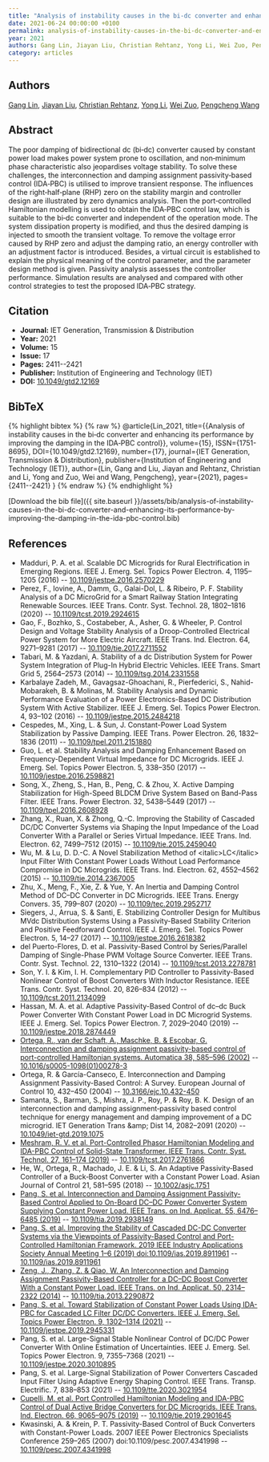 ```yaml
---
title: "Analysis of instability causes in the bi‐dc converter and enhancing its performance by improving the damping in the IDA‐PBC control"
date: 2021-06-24 00:00:00 +0100
permalink: analysis-of-instability-causes-in-the-bi-dc-converter-and-enhancing-its-performance-by-improving-the-damping-in-the-ida-pbc-control
year: 2021
authors: Gang Lin, Jiayan Liu, Christian Rehtanz, Yong Li, Wei Zuo, Pengcheng Wang
category: articles
---
```

 
## Authors
[Gang Lin](authors/gang-lin), [Jiayan Liu](authors/jiayan-liu), [Christian Rehtanz](authors/christian-rehtanz), [Yong Li](authors/yong-li), [Wei Zuo](authors/wei-zuo), [Pengcheng Wang](authors/pengcheng-wang)
 
## Abstract
The poor damping of bidirectional dc (bi‐dc) converter caused by constant power load makes power system prone to oscillation, and non‐minimum phase characteristic also jeopardises voltage stability. To solve these challenges, the interconnection and damping assignment passivity‐based control (IDA‐PBC) is utilised to improve transient response. The influences of the right‐half‐plane (RHP) zero on the stability margin and controller design are illustrated by zero dynamics analysis. Then the port‐controlled Hamiltonian modelling is used to obtain the IDA‐PBC control law, which is suitable to the bi‐dc converter and independent of the operation mode. The system dissipation property is modified, and thus the desired damping is injected to smooth the transient voltage. To remove the voltage error caused by RHP zero and adjust the damping ratio, an energy controller with an adjustment factor is introduced. Besides, a virtual circuit is established to explain the physical meaning of the control parameter, and the parameter design method is given. Passivity analysis assesses the controller performance. Simulation results are analysed and compared with other control strategies to test the proposed IDA‐PBC strategy.
 
## Citation
- **Journal:** IET Generation, Transmission &amp; Distribution
- **Year:** 2021
- **Volume:** 15
- **Issue:** 17
- **Pages:** 2411--2421
- **Publisher:** Institution of Engineering and Technology (IET)
- **DOI:** [10.1049/gtd2.12169](https://doi.org/10.1049/gtd2.12169)
 
## BibTeX
{% highlight bibtex %}
{% raw %}
@article{Lin_2021,
  title={{Analysis of instability causes in the bi‐dc converter and enhancing its performance by improving the damping in the IDA‐PBC control}},
  volume={15},
  ISSN={1751-8695},
  DOI={10.1049/gtd2.12169},
  number={17},
  journal={IET Generation, Transmission &amp; Distribution},
  publisher={Institution of Engineering and Technology (IET)},
  author={Lin, Gang and Liu, Jiayan and Rehtanz, Christian and Li, Yong and Zuo, Wei and Wang, Pengcheng},
  year={2021},
  pages={2411--2421}
}
{% endraw %}
{% endhighlight %}
 
[Download the bib file]({{ site.baseurl }}/assets/bib/analysis-of-instability-causes-in-the-bi-dc-converter-and-enhancing-its-performance-by-improving-the-damping-in-the-ida-pbc-control.bib)
 
## References
- Madduri, P. A. et al. Scalable DC Microgrids for Rural Electrification in Emerging Regions. IEEE J. Emerg. Sel. Topics Power Electron. 4, 1195–1205 (2016) -- [10.1109/jestpe.2016.2570229](https://doi.org/10.1109/jestpe.2016.2570229)
- Perez, F., Iovine, A., Damm, G., Galai-Dol, L. & Ribeiro, P. F. Stability Analysis of a DC MicroGrid for a Smart Railway Station Integrating Renewable Sources. IEEE Trans. Contr. Syst. Technol. 28, 1802–1816 (2020) -- [10.1109/tcst.2019.2924615](https://doi.org/10.1109/tcst.2019.2924615)
- Gao, F., Bozhko, S., Costabeber, A., Asher, G. & Wheeler, P. Control Design and Voltage Stability Analysis of a Droop-Controlled Electrical Power System for More Electric Aircraft. IEEE Trans. Ind. Electron. 64, 9271–9281 (2017) -- [10.1109/tie.2017.2711552](https://doi.org/10.1109/tie.2017.2711552)
- Tabari, M. & Yazdani, A. Stability of a dc Distribution System for Power System Integration of Plug-In Hybrid Electric Vehicles. IEEE Trans. Smart Grid 5, 2564–2573 (2014) -- [10.1109/tsg.2014.2331558](https://doi.org/10.1109/tsg.2014.2331558)
- Karbalaye Zadeh, M., Gavagsaz-Ghoachani, R., Pierfederici, S., Nahid-Mobarakeh, B. & Molinas, M. Stability Analysis and Dynamic Performance Evaluation of a Power Electronics-Based DC Distribution System With Active Stabilizer. IEEE J. Emerg. Sel. Topics Power Electron. 4, 93–102 (2016) -- [10.1109/jestpe.2015.2484218](https://doi.org/10.1109/jestpe.2015.2484218)
- Cespedes, M., Xing, L. & Sun, J. Constant-Power Load System Stabilization by Passive Damping. IEEE Trans. Power Electron. 26, 1832–1836 (2011) -- [10.1109/tpel.2011.2151880](https://doi.org/10.1109/tpel.2011.2151880)
- Guo, L. et al. Stability Analysis and Damping Enhancement Based on Frequency-Dependent Virtual Impedance for DC Microgrids. IEEE J. Emerg. Sel. Topics Power Electron. 5, 338–350 (2017) -- [10.1109/jestpe.2016.2598821](https://doi.org/10.1109/jestpe.2016.2598821)
- Song, X., Zheng, S., Han, B., Peng, C. & Zhou, X. Active Damping Stabilization for High-Speed BLDCM Drive System Based on Band-Pass Filter. IEEE Trans. Power Electron. 32, 5438–5449 (2017) -- [10.1109/tpel.2016.2608928](https://doi.org/10.1109/tpel.2016.2608928)
- Zhang, X., Ruan, X. & Zhong, Q.-C. Improving the Stability of Cascaded DC/DC Converter Systems via Shaping the Input Impedance of the Load Converter With a Parallel or Series Virtual Impedance. IEEE Trans. Ind. Electron. 62, 7499–7512 (2015) -- [10.1109/tie.2015.2459040](https://doi.org/10.1109/tie.2015.2459040)
- Wu, M. & Lu, D. D.-C. A Novel Stabilization Method of &lt;italic&gt;LC&lt;/italic&gt; Input Filter With Constant Power Loads Without Load Performance Compromise in DC Microgrids. IEEE Trans. Ind. Electron. 62, 4552–4562 (2015) -- [10.1109/tie.2014.2367005](https://doi.org/10.1109/tie.2014.2367005)
- Zhu, X., Meng, F., Xie, Z. & Yue, Y. An Inertia and Damping Control Method of DC–DC Converter in DC Microgrids. IEEE Trans. Energy Convers. 35, 799–807 (2020) -- [10.1109/tec.2019.2952717](https://doi.org/10.1109/tec.2019.2952717)
- Siegers, J., Arrua, S. & Santi, E. Stabilizing Controller Design for Multibus MVdc Distribution Systems Using a Passivity-Based Stability Criterion and Positive Feedforward Control. IEEE J. Emerg. Sel. Topics Power Electron. 5, 14–27 (2017) -- [10.1109/jestpe.2016.2618382](https://doi.org/10.1109/jestpe.2016.2618382)
- del Puerto-Flores, D. et al. Passivity-Based Control by Series/Parallel Damping of Single-Phase PWM Voltage Source Converter. IEEE Trans. Contr. Syst. Technol. 22, 1310–1322 (2014) -- [10.1109/tcst.2013.2278781](https://doi.org/10.1109/tcst.2013.2278781)
- Son, Y. I. & Kim, I. H. Complementary PID Controller to Passivity-Based Nonlinear Control of Boost Converters With Inductor Resistance. IEEE Trans. Contr. Syst. Technol. 20, 826–834 (2012) -- [10.1109/tcst.2011.2134099](https://doi.org/10.1109/tcst.2011.2134099)
- Hassan, M. A. et al. Adaptive Passivity-Based Control of dc–dc Buck Power Converter With Constant Power Load in DC Microgrid Systems. IEEE J. Emerg. Sel. Topics Power Electron. 7, 2029–2040 (2019) -- [10.1109/jestpe.2018.2874449](https://doi.org/10.1109/jestpe.2018.2874449)
- [Ortega, R., van der Schaft, A., Maschke, B. & Escobar, G. Interconnection and damping assignment passivity-based control of port-controlled Hamiltonian systems. Automatica 38, 585–596 (2002)](interconnection-and-damping-assignment-passivity-based-control-of-port-controlled-hamiltonian-systems) -- [10.1016/s0005-1098(01)00278-3](https://doi.org/10.1016/s0005-1098(01)00278-3)
- Ortega, R. & García-Canseco, E. Interconnection and Damping Assignment Passivity-Based Control: A Survey. European Journal of Control 10, 432–450 (2004) -- [10.3166/ejc.10.432-450](https://doi.org/10.3166/ejc.10.432-450)
- Samanta, S., Barman, S., Mishra, J. P., Roy, P. & Roy, B. K. Design of an interconnection and damping assignment‐passivity based control technique for energy management and damping improvement of a DC microgrid. IET Generation Trans &amp;amp; Dist 14, 2082–2091 (2020) -- [10.1049/iet-gtd.2019.1075](https://doi.org/10.1049/iet-gtd.2019.1075)
- [Meshram, R. V. et al. Port-Controlled Phasor Hamiltonian Modeling and IDA-PBC Control of Solid-State Transformer. IEEE Trans. Contr. Syst. Technol. 27, 161–174 (2019)](port-controlled-phasor-hamiltonian-modeling-and-ida-pbc-control-of-solid-state-transformer) -- [10.1109/tcst.2017.2761866](https://doi.org/10.1109/tcst.2017.2761866)
- He, W., Ortega, R., Machado, J. E. & Li, S. An Adaptive Passivity‐Based Controller of a Buck‐Boost Converter with a Constant Power Load. Asian Journal of Control 21, 581–595 (2018) -- [10.1002/asjc.1751](https://doi.org/10.1002/asjc.1751)
- [Pang, S. et al. Interconnection and Damping Assignment Passivity-Based Control Applied to On-Board DC–DC Power Converter System Supplying Constant Power Load. IEEE Trans. on Ind. Applicat. 55, 6476–6485 (2019)](interconnection-and-damping-assignment-passivity-based-control-applied-to-on-board-dc-dc-power-converter-system-supplying-constant-power-load) -- [10.1109/tia.2019.2938149](https://doi.org/10.1109/tia.2019.2938149)
- [Pang, S. et al. Improving the Stability of Cascaded DC-DC Converter Systems via the Viewpoints of Passivity-Based Control and Port-Controlled Hamiltonian Framework. 2019 IEEE Industry Applications Society Annual Meeting 1–6 (2019) doi:10.1109/ias.2019.8911961](improving-the-stability-of-cascaded-dc-dc-converter-systems-via-the-viewpoints-of-passivity-based-control-and-port-controlled-hamiltonian-framework) -- [10.1109/ias.2019.8911961](https://doi.org/10.1109/ias.2019.8911961)
- [Zeng, J., Zhang, Z. & Qiao, W. An Interconnection and Damping Assignment Passivity-Based Controller for a DC–DC Boost Converter With a Constant Power Load. IEEE Trans. on Ind. Applicat. 50, 2314–2322 (2014)](an-interconnection-and-damping-assignment-passivity-based-controller-for-a-dc-dc-boost-converter-with-a-constant-power-load) -- [10.1109/tia.2013.2290872](https://doi.org/10.1109/tia.2013.2290872)
- [Pang, S. et al. Toward Stabilization of Constant Power Loads Using IDA-PBC for Cascaded LC Filter DC/DC Converters. IEEE J. Emerg. Sel. Topics Power Electron. 9, 1302–1314 (2021)](toward-stabilization-of-constant-power-loads-using-ida-pbc-for-cascaded-i-lc-i-filter-dc-dc-converters) -- [10.1109/jestpe.2019.2945331](https://doi.org/10.1109/jestpe.2019.2945331)
- Pang, S. et al. Large-Signal Stable Nonlinear Control of DC/DC Power Converter With Online Estimation of Uncertainties. IEEE J. Emerg. Sel. Topics Power Electron. 9, 7355–7368 (2021) -- [10.1109/jestpe.2020.3010895](https://doi.org/10.1109/jestpe.2020.3010895)
- Pang, S. et al. Large-Signal Stabilization of Power Converters Cascaded Input Filter Using Adaptive Energy Shaping Control. IEEE Trans. Transp. Electrific. 7, 838–853 (2021) -- [10.1109/tte.2020.3021954](https://doi.org/10.1109/tte.2020.3021954)
- [Cupelli, M. et al. Port Controlled Hamiltonian Modeling and IDA-PBC Control of Dual Active Bridge Converters for DC Microgrids. IEEE Trans. Ind. Electron. 66, 9065–9075 (2019)](port-controlled-hamiltonian-modeling-and-ida-pbc-control-of-dual-active-bridge-converters-for-dc-microgrids) -- [10.1109/tie.2019.2901645](https://doi.org/10.1109/tie.2019.2901645)
- Kwasinski, A. & Krein, P. T. Passivity-Based Control of Buck Converters with Constant-Power Loads. 2007 IEEE Power Electronics Specialists Conference 259–265 (2007) doi:10.1109/pesc.2007.4341998 -- [10.1109/pesc.2007.4341998](https://doi.org/10.1109/pesc.2007.4341998)

